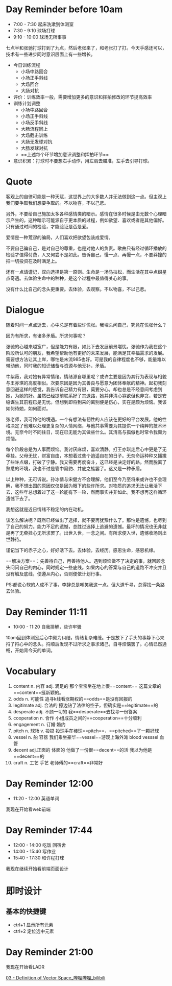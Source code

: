 


# Day Reminder before 10am

- 7:00 - 7:30 起床洗漱到体测室
- 7:30 - 9:10 球场打球
- 9:10 - 10:00 球场无所事事

七点半和张驰打球打到了九点，然后老张来了，和老张打了打。今天手感还可以，技术有一些进步同时意识层面上有一些增长。

- 今日训练流程
	- 小场中路回合
	- 小场正手斜线
	- 大场回合
	- 大肠对抗
- 评价：训练效率一般，需要增加更多的意识和挥拍修改的环节提高效率
- 训练计划调整
	- 小场中路回合
	- 小场正手斜线
	- 小场反手斜线
	- 大肠流程同上
	- 大场截击训练
	- 大肠无发球对抗
	- 大肠发球对抗
	- ==上述每个环节增加意识调整和挥拍环节==
- 意识积累：打球时不要想右手动作，用左肩去瞄准，左手去引导打球。

# Quote

客观上的自律可能是一种天赋，这世界上的大多数人并无法做到这一点。但主观上我们要争取我们想要争取的。不以物喜，不以己悲。

另外，不要给自己施加太多各种感情类的暗示。感情在很多时候是由无数个心理暗示产生的，这种暗示可能源自于更本质的过程，例如欲望、喜欢或者是其他偏好。只有通过时间的检验，才能验证是否是爱。

爱情是一种荒谬的骗局，人们喜欢把欲望包装成爱情。

不要自己骗自己，是对自己的尊重，也是对他人的负责。歌曲只有经过循环播放的检验才值得付费，人又何尝不是如此。告诉自己，慢一点、再慢一点，不要莽撞的把一切投资在及时满足上。

还有一点请谨记，双向选择是第一原则。生命是一场马拉松，而生活在其中点缀星点奇遇。去体验生命中的种种，是这个过程中最值得关心的事。

没有什么比自己的念头更重要。去体验，去观察。不以物喜，不以己悲。

# Dialogue

随着时间一点点逝去，心中总是有着些许慌张。我埋头问自己，究竟在慌张什么？

因为有所求，有诸多矛盾。所求何事呢？

张驰的心越来越宽广，但是能力有限，如此下去发展前景堪忧。张驰作为我在这个阶段所认可的朋友，我希望帮助他有更好的未来发展，能满足其幸福需求的发展。需要想方法让其上岸，哪怕是末流985也好。可是我的自律程度也不够，能量难以带动他，同时我的知识储备与资源与他无补，矛盾。

牛紫薇，我对她有异常情绪。情绪源自哪里呢？或许主要是因为其行为表现与相貌与王亦琪的高度相似。次要原因是因为其善良与愿意为团体奉献的精神。起初我刻意回避这样的感觉，我告诉自己精力有限，莫要分心。却也总是不经意间考虑到她，为她的好。虽然已经提前联系好了其退路，她并非清心寡欲但也非贪，若是安稳谋生其前程已是无忧。但想到即将到来的离别便是伤心，实在是颇为烦恼。我该如何待她，如何面对。

张老师，我可怜他的境遇。一个有想法有韧性的人应该在更好的平台发展。他的性格决定了他难以处理更复杂的人情网络，与他共事需要为其提供一个纯粹的技术环境。无奈今时不同往日，现在已无能为其做些什么。其清高与孤傲也时常令我颇为烦恼。

每个阶段总是为人事而烦恼。我讨厌麻烦，喜欢清静。打王亦琪走后心中更是了无牵挂。父母无忧，财富自由，本想着过些个逍遥自在的日子。无奈命运种种又播撒了些许点缀，打破了宁静。我又需要再度奋斗，这已经是决定好的路。然而脱离了熟悉的环境，我也不过是管中窥豹、井底之蛙罢了。这又是一种矛盾。

以上种种，无可诉说。孙冰倩与宋健方不会理解，他们至今乃至将来或许也不会理解，我不想出国的原因仅仅是因为眼下的些许所求。对物质的追求无法让我活下去，这些年总想着过了这一轮能有下一轮，然而事实并非如此。我不想再这样循环遗憾下去了。

我想这就是近日情绪不稳定的内在动机。

该怎么解决呢？既然已经做出了选择，就不要再犹豫什么了。那怕是遗憾，也尽到了自己的努力。能力不足的遗憾，总胜过选择上逃避的遗憾。最坏的情况也无非就是再了无牵挂心无所求罢了。出世入世，一念之间。有所求便入世，遗憾收场则出世静待。

谨记当下的赤子之心，好好活下去。去体验，去经历。感恩生命，感恩机缘。

==解决方案==：先善待自己，再善待他人。遇到烦恼做不了决定的事，就回顾念头问问自己的内心，同时规定一些底线。如果内心的答案与自己的道路不冲突并且没有触及底线，便遵从内心，否则便依计划行事。

PS:都说心软的人成不了事，李辞总是嘲笑我这一点。但大道千寻，总得找一条路去体验。
# Day Reminder 11:11

- 10:00 - 11:20 自我排解，些许牢骚

10am回到体测室后心中颇为纠结，情绪复杂难缠。于是放下了手头的事静下心来捋了捋心中的念头。捋顺后发现不过所求之事求诸己，自寻烦恼罢了。心情已然通畅，开始背今天的单词。

# Vocabulary

1. content n. 内容 adj. 满足的
   那个宝宝坐在地上很==content==
   这篇文章的==content==挺新颖的。
2. odds n. 可能性
   追寻k线看涨期权的==odds==是没有回报的
3. legitimate adj. 合法的
   擦边钻了法律的空子，但确实是==legitimate==的
4. desperate adj. 不顾一切的
   我==desperate==去找寻一份答案
5. cooperation n. 合作
   小组成员之间的==cooperation==十分顺利
6. engagement n. 订婚 婚约
7. pitch n. 球场 v. 投掷
   投球手在棒球==pitch==，==pitched==了一颗好球
8. vessel n. 船 容器
   我们乘坐豪华==vessel==游观上海外滩
   blood vesssel 血管
9. decent adj.正面的 体面的
   他做了一份很==decent==的活
   我以为他是==decent==的
10. craft n. 工艺 手艺
    老师傅的==craft==非常好


# Day Reminder 12:00

- 11:20 - 12:00 英语单词

我现在开始看web前端

# Day Reminder 17:44 

- 12:00 - 14:00 吃饭 回宿舍
- 14:00 - 15:40 写作业
- 15:40 - 17:30 和许程打球

我现在继续开始看前端页面设计

# 即时设计

## 基本的快捷键

- ctrl+1 显示所有元素
- ctrl+2 定位选中元素

# Day Reminder 21:00 

我现在开始看LADR

[03 - Definition of Vector Space\_哔哩哔哩\_bilibili](https://www.bilibili.com/video/BV1Dm4y1c7Cn?spm_id_from=333.788.player.switch&vd_source=3dc9199af24640195ff05ac155d86dec&p=3)

